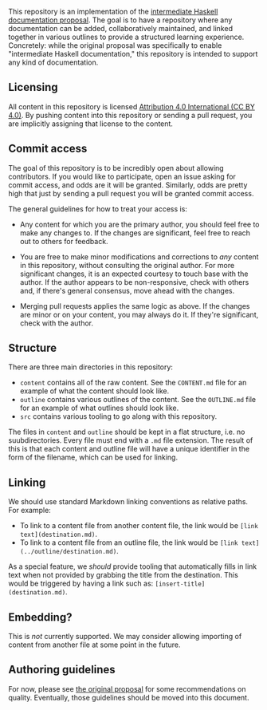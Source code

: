This repository is an implementation of the [intermediate Haskell documentation
proposal](https://github.com/commercialhaskell/commercialhaskell/blob/master/proposal/intermediate-haskell-documentation.md).
The goal is to have a repository where any documentation can be added,
collaboratively maintained, and linked together in various outlines to provide
a structured learning experience. Concretely: while the original proposal was
specifically to enable "intermediate Haskell documentation," this repository is
intended to support any kind of documentation.

## Licensing

All content in this repository is licensed [Attribution 4.0
International (CC BY 4.0)](http://creativecommons.org/licenses/by/4.0/). By
pushing content into this repository or sending a pull request, you are
implicitly assigning that license to the content.

## Commit access

The goal of this repository is to be incredibly open about allowing
contributors. If you would like to participate, open an issue asking for commit
access, and odds are it will be granted. Similarly, odds are pretty high that
just by sending a pull request you will be granted commit access.

The general guidelines for how to treat your access is:

* Any content for which you are the primary author, you should feel free to
  make any changes to. If the changes are significant, feel free to reach out
  to others for feedback.

* You are free to make minor modifications and corrections to *any* content in
  this repository, without consulting the original author. For more significant
  changes, it is an expected courtesy to touch base with the author. If the
  author appears to be non-responsive, check with others and, if there's general
  consensus, move ahead with the changes.

* Merging pull requests applies the same logic as above. If the changes are
  minor or on your content, you may always do it. If they're significant, check
  with the author.

## Structure

There are three main directories in this repository:

* `content` contains all of the raw content. See the `CONTENT.md` file for an
  example of what the content should look like.
* `outline` contains various outlines of the content. See the `OUTLINE.md` file
  for an example of what outlines should look like.
* `src` contains various tooling to go along with this repository.

The files in `content` and `outline` should be kept in a flat structure, i.e.
no suubdirectories. Every file must end with a `.md` file extension. The result
of this is that each content and outline file will have a unique identifier in
the form of the filename, which can be used for linking.

## Linking

We should use standard Markdown linking conventions as relative paths. For example:

* To link to a content file from another content file, the link would be `[link text](destination.md)`.
* To link to a content file from an outline file, the link would be `[link text](../outline/destination.md)`.

As a special feature, we *should* provide tooling that automatically fills in
link text when not provided by grabbing the title from the destination. This
would be triggered by having a link such as: `[insert-title](destination.md)`.

## Embedding?

This is *not* currently supported. We may consider allowing importing of
content from another file at some point in the future.

## Authoring guidelines

For now, please see [the original
proposal](https://github.com/commercialhaskell/commercialhaskell/blob/master/proposal/intermediate-haskell-documentation.md#quality)
for some recommendations on quality. Eventually, those guidelines should be
moved into this document.
